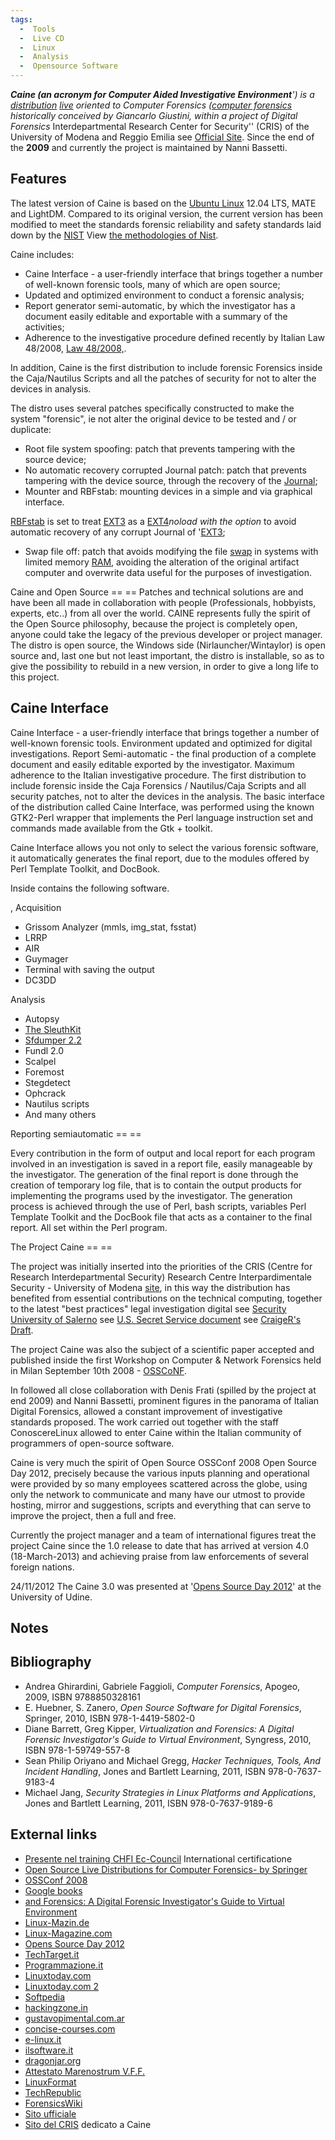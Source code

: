 ```yaml
---
tags:
  -  Tools
  -  Live CD
  -  Linux
  -  Analysis
  -  Opensource Software
---
```

***Caine (an acronym for Computer Aided Investigative Environment**') is
a [distribution](distribution_linux.md)
[live](live_cd.md) oriented to Computer Forensics ([computer forensics](computer_forensics.md) historically conceived by
Giancarlo Giustini, within a project of Digital Forensics*
Interdepartmental Research Center for Security'' (CRIS) of the
University of Modena and Reggio Emilia see [Official Site](http://www.caine-live.net/page4/history.html). Since the end of
the **2009** and currently the project is maintained by Nanni Bassetti.

## Features

The latest version of Caine is based on the [Ubuntu
Linux](ubuntu_linux.md) 12.04 LTS, MATE and LightDM. Compared to
its original version, the current version has been modified to meet the
standards forensic reliability and safety standards laid down by the
[NIST](nist.md) View [the methodologies of
Nist](Http://www.cftt.nist.gov/Methodology_Overview.htm).

Caine includes:

- Caine Interface - a user-friendly interface that brings together a
  number of well-known forensic tools, many of which are open source;
- Updated and optimized environment to conduct a forensic analysis;
- Report generator semi-automatic, by which the investigator has a
  document easily editable and exportable with a summary of the
  activities;
- Adherence to the investigative procedure defined recently by Italian
  Law 48/2008, [Law
  48/2008,](Http://www.parlamento.it/parlam/leggi/08048l.htm).

In addition, Caine is the first distribution to include forensic
Forensics inside the Caja/Nautilus Scripts and all the patches of
security for not to alter the devices in analysis.

The distro uses several patches specifically constructed to make the
system "forensic", ie not alter the original device to be tested and /
or duplicate:

- Root file system spoofing: patch that prevents tampering with the
  source device;
- No automatic recovery corrupted Journal patch: patch that prevents
  tampering with the device source, through the recovery of the
  [Journal](journal.md);
- Mounter and RBFstab: mounting devices in a simple and via graphical
  interface.

[RBFstab](rbfstab.md) is set to treat [EXT3](ext3.md) as
a [EXT4](ext4.md)*noload with the option* to avoid automatic
recovery of any corrupt Journal of '[EXT3](ext3.md);

- Swap file off: patch that avoids modifying the file
  [swap](swap.md) in systems with limited memory
  [RAM](ram.md), avoiding the alteration of the original
  artifact computer and overwrite data useful for the purposes of
  investigation.

Caine and Open Source == == Patches and technical solutions are and have
been all made in collaboration with people (Professionals, hobbyists,
experts, etc..) from all over the world.
CAINE represents fully the spirit of the Open Source philosophy, because
the project is completely open, anyone could take the legacy of the
previous developer or project manager.
The distro is open source, the Windows side (Nirlauncher/Wintaylor) is
open source and, last one but not least important, the distro is
installable, so as to give the possibility to rebuild in a new version,
in order to give a long life to this project.

## Caine Interface

Caine Interface - a user-friendly interface that brings together a
number of well-known forensic tools.
Environment updated and optimized for digital investigations.
Report Semi-automatic - the final production of a complete document and
easily editable exported by the investigator. Maximum adherence to the
Italian investigative procedure.
The first distribution to include forensic inside the Caja Forensics /
Nautilus/Caja Scripts and all security patches, not to alter the devices
in the analysis.
The basic interface of the distribution called Caine Interface, was
performed using the known GTK2-Perl wrapper that implements the Perl
language instruction set and commands made available from the Gtk +
toolkit.

Caine Interface allows you not only to select the various forensic
software, it automatically generates the final report, due to the
modules offered by Perl Template Toolkit, and DocBook.

Inside contains the following software.

, Acquisition

- Grissom Analyzer (mmls, img_stat, fsstat)
- LRRP
- AIR
- Guymager
- Terminal with saving the output
- DC3DD

Analysis

- Autopsy
- [The SleuthKit](the_sleuthkit.md)
- [Sfdumper 2.2](selective_file_dumper.md)
- Fundl 2.0
- Scalpel
- Foremost
- Stegdetect
- Ophcrack
- Nautilus scripts
- And many others

Reporting semiautomatic == ==

Every contribution in the form of output and local report for each
program involved in an investigation is saved in a report file, easily
manageable by the investigator. The generation of the final report is
done through the creation of temporary log file, that is to contain the
output products for implementing the programs used by the
investigator.
The generation process is achieved through the use of Perl, bash
scripts, variables Perl Template Toolkit and the DocBook file that acts
as a container to the final report.
All set within the Perl program.

The Project Caine == ==

The project was initially inserted into the priorities of the CRIS
(Centre for Research Interdepartmental Security) Research Centre
Interpardimentale Security - University of Modena
[site](http://cris.unimore.it/cris/node/54), in this way the
distribution has benefited from essential contributions on the technical
computing, together to the latest "best practices" legal investigation
digital see [Security University of
Salerno](http://www.dia.unisa.it/~ads/ads/Sicurezza_files/Tesina%20Live%20Forensics.pdf)
see [U.S. Secret Service
document](http://www.forwardedge2.com/pdf/bestpractices.pdf) see
[CraigeR's
Draft](http://ncfs.org/craiger.forensics.methods.procedures.final.pdf).

The project Caine was also the subject of a scientific paper accepted
and published inside the first Workshop on Computer & Network Forensics
held in Milan September 10th 2008 -
[OSSCoNF](http://conferenze.dei.polimi.it/ossconf/schedule.php).

In followed all close collaboration with Denis Frati (spilled by the
project at end 2009) and Nanni Bassetti, prominent figures in the
panorama of Italian Digital Forensics, allowed a constant improvement of
investigative standards proposed. The work carried out together with the
staff ConoscereLinux allowed to enter Caine within the Italian community
of programmers of open-source software.

Caine is very much the spirit of Open Source OSSConf 2008 Open Source
Day 2012, precisely because the various inputs planning and operational
were provided by so many employees scattered across the globe, using
only the network to communicate and many have our utmost to provide
hosting, mirror and suggestions, scripts and everything that can serve
to improve the project, then a full and free.

Currently the project manager and a team of international figures treat
the project Caine since the 1.0 release to date that has arrived at
version 4.0 (18-March-2013) and achieving praise from law enforcements
of several foreign nations.

24/11/2012 The Caine 3.0 was presented at '[Opens Source Day
2012](http://www.opensourceday.org/2012/?mid=20)' at the University of
Udine.

## Notes

<references />

## Bibliography

- Andrea Ghirardini, Gabriele Faggioli, *Computer Forensics*, Apogeo,
  2009, ISBN 9788850328161
- E. Huebner, S. Zanero, *Open Source Software for Digital Forensics*,
  Springer, 2010, ISBN 978-1-4419-5802-0
- Diane Barrett, Greg Kipper, *Virtualization and Forensics: A Digital
  Forensic Investigator's Guide to Virtual Environment*, Syngress, 2010,
  ISBN 978-1-59749-557-8
- Sean Philip Oriyano and Michael Gregg, *Hacker Techniques, Tools, And
  Incident Handling*, Jones and Bartlett Learning, 2011, ISBN
  978-0-7637-9183-4
- Michael Jang, *Security Strategies in Linux Platforms and
  Applications*, Jones and Bartlett Learning, 2011, ISBN
  978-0-7637-9189-6

## External links

- [Presente nel training CHFI
  Ec-Council](http://www.careeracademy.com/browseproducts/CHFI-Training-CBT-Boot-Camp--EC-Council-Computer-Hacking-Forensic-Investigator.HTML)
  International certificatione
- [Open Source Live Distributions for Computer Forensics- by
  Springer](http://link.springer.com/chapter/10.1007/978-1-4419-5803-7_5)
- [OSSConf 2008](http://conferenze.dei.polimi.it/ossconf/schedule.php)
- [Google
  books](http://books.google.it/books?id=jQVgWaF3pJwC&pg=PT304&lpg=PT304&dq=Andrea+Ghirardini;+Gabriele+Faggioli,+Computer+Forensics+caine&source=bl&ots=mf8-Def6uF&sig=88ydFgTv05M2Q45B4FSvwqhBXKk&hl=it&sa=X&ei=W2voUOD3Lcrk4QSVlIDoDQ&ved=0CEMQ6AEwAQ)
- [and Forensics: A Digital Forensic Investigator's Guide to Virtual
  Environment](http://www.amazon.com/Virtualization-Forensics-Forensic-Investigators-Environments/dp/1597495573Virtualization)
- [Linux-Mazin.de](http://www.linux-magazin.de/Ausgaben/2010/12/Italienische-Aufklaerung)
- [Linux-Magazine.com](http://www.linux-magazine.com/Issues/2011/122/Caine)
- [Opens Source Day 2012](http://www.opensourceday.org/2012/?mid=20)
- [TechTarget.it](http://searchsecurity.techtarget.it/articoli/0,1254,18_ART_103282,00.html)
- [Programmazione.it](http://programmazione.it/index.php?entity=eitem&idItem=41687)
- [Linuxtoday.com](http://www.linuxtoday.com/upload/caine-3.0-review-121009195504.html)
- [Linuxtoday.com
  2](http://www.linuxtoday.com/infrastructure/2010122801535SCSW)
- [Softpedia](http://news.softpedia.com/news/CAINE-3-0-a-Tool-for-Digital-Forensics-297461.shtml)
- [hackingzone.in](http://hackingzones.in/?p=2726)
- [gustavopimental.com.ar](http://www.gustavopimentel.com.ar/)
- [concise-courses.com](http://www.concise-courses.com/security/top-ten-distros/#)
- [e-linux.it](http://www.e-linux.it/news_detail/caine-15)
- [ilsoftware.it](http://www.ilsoftware.it/articoli.asp?tag=CAINE-progetto-italiano-per-la-computer-forensics_5656)
- [dragonjar.org](http://www.dragonjar.org/distribucion-live-cd-analisis-forense.xhtml)
- [Attestato Marenostrum
  V.F.F.](http://www.nannibassetti.com/dblog/articolo.asp?articolo=156)
- [LinuxFormat](http://www.linuxformat.com/archives?issue=151)
- [TechRepublic](http://www.techrepublic.com/blog/10things/10-obscure-linux-distributions-and-why-you-should-know-about-them/2334)
- [ForensicsWiki](http://www.forensicswiki.org/wiki/CAINE_Live_CD)
- [Sito ufficiale](http://www.caine-live.net)
- [Sito del CRIS](http://cris.unimore.it/cris/node/54) dedicato a Caine
